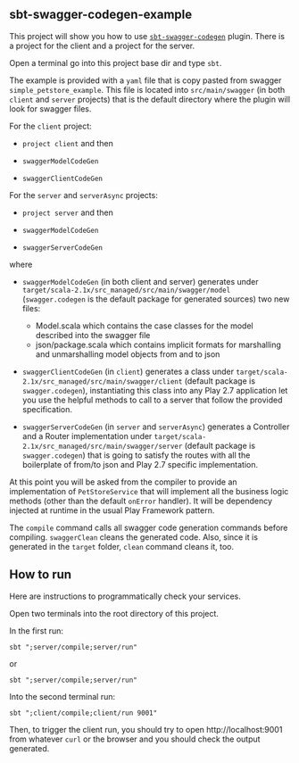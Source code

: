 sbt-swagger-codegen-example
---------------------------

This project will show you how to use [`sbt-swagger-codegen`](https://github.com/unicredit/sbt-swagger-codegen) plugin. There is a project for the client and a project for the server.

Open a terminal go into this project base dir and type `sbt`.

The example is provided with a `yaml` file that is copy pasted from swagger `simple_petstore_example`.
This file is located into `src/main/swagger` (in both `client` and `server` projects) that is the default directory where the plugin will look for swagger files.

For the `client` project:

- `project client` and then

- `swaggerModelCodeGen`

- `swaggerClientCodeGen`

For the `server` and `serverAsync` projects:

- `project server` and then

- `swaggerModelCodeGen`

- `swaggerServerCodeGen`

where

- `swaggerModelCodeGen` (in both client and server) generates under `target/scala-2.1x/src_managed/src/main/swagger/model` (`swagger.codegen` is the default package for generated sources) two new files:

	- Model.scala which contains the case classes for the model described into the swagger file
	- json/package.scala which contains implicit formats for marshalling and unmarshalling model objects from and to json

- `swaggerClientCodeGen` (in `client`) generates a class under `target/scala-2.1x/src_managed/src/main/swagger/client` (default package is `swagger.codegen`), instantiating this class into any Play 2.7 application let you use the helpful methods to call to a server that follow the provided specification.

- `swaggerServerCodeGen` (in `server` and `serverAsync`) generates a Controller and a Router implementation under `target/scala-2.1x/src_managed/src/main/swagger/server` (default package is `swagger.codegen`) that is going to satisfy the routes with all the boilerplate of from/to json and Play 2.7 specific implementation.

At this point you will be asked from the compiler to provide an implementation of `PetStoreService` that will implement all the business logic methods (other than the default `onError` handler). It will be dependency injected at runtime in the usual Play Framework pattern.

The `compile` command calls all swagger code generation commands before compiling. `swaggerClean` cleans the generated code. Also, since it is generated in the `target` folder, `clean` command cleans it, too.

## How to run

Here are instructions to programmatically check your services.

Open two terminals into the root directory of this project.

In the first run:
```
sbt ";server/compile;server/run"
```
or
```
sbt ";server/compile;server/run"
```

Into the second terminal run:
```
sbt ";client/compile;client/run 9001"
```

Then, to trigger the client run, you should try to open http://localhost:9001 from whatever ```curl``` or the browser and you should check the output generated.
